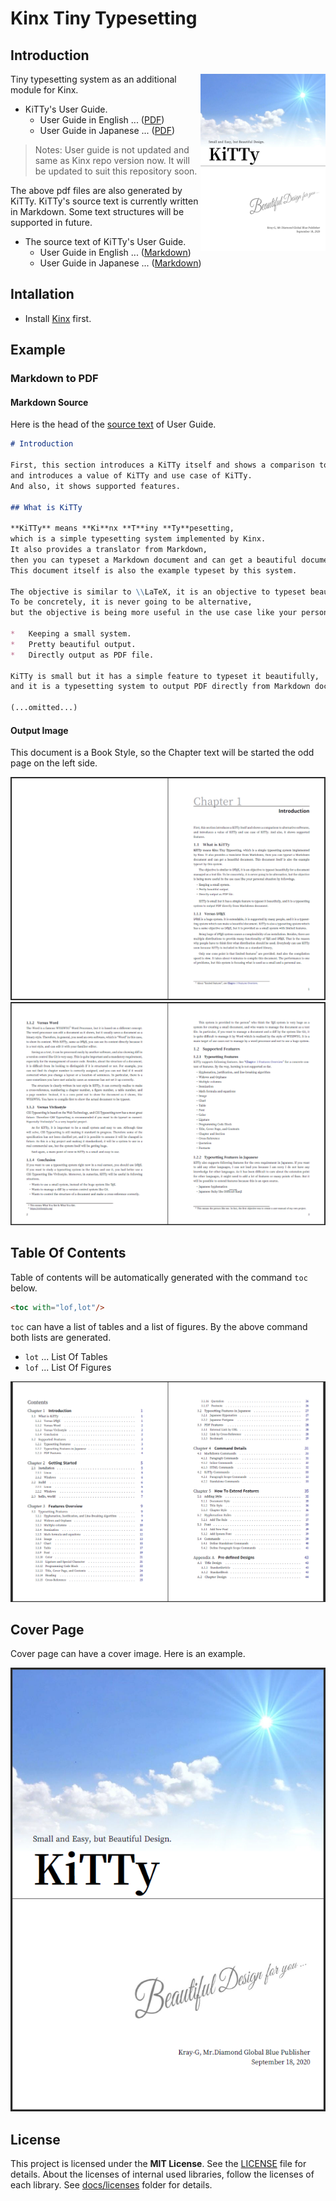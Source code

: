# Kinx Tiny Typesetting

## Introduction

<img align="right" src="https://github.com/Kray-G/kinx-tiny-typesetting/raw/master/docs/userguide/title_book_en.png" width="200px" />

Tiny typesetting system as an additional module for Kinx.

* KiTTy's User Guide.
    * User Guide in English ... ([PDF](https://github.com/Kray-G/kinx-tiny-typesetting/raw/master/docs/userguide/KiTTy_en.pdf))
    * User Guide in Japanese ... ([PDF](https://github.com/Kray-G/kinx-tiny-typesetting/raw/master/docs/userguide/KiTTy_jp.pdf))

> Notes: User guide is not updated and same as Kinx repo version now. It will be updated to suit this repository soon.

The above pdf files are also generated by KiTTy.
KiTTy's source text is currently written in Markdown.
Some text structures will be supported in future.

* The source text of KiTTy's User Guide.
    * User Guide in English ... ([Markdown](https://github.com/Kray-G/kinx-tiny-typesetting/raw/master/docs/userguide/KiTTy_en.md))
    * User Guide in Japanese ... ([Markdown](https://github.com/Kray-G/kinx-tiny-typesetting/raw/master/docs/userguide/KiTTy_jp.md))

## Intallation

* Install [Kinx](https://github.com/Kray-G/kinx) first.

## Example

### Markdown to PDF

#### Markdown Source

Here is the head of the [source text](https://github.com/Kray-G/kinx-tiny-typesetting/raw/master/docs/userguide/KiTTy_en.md) of User Guide.

```markdown
# Introduction

First, this section introduces a KiTTy itself and shows a comparison to alternative softwares,
and introduces a value of KiTTy and use case of KiTTy.
And also, it shows supported features.

## What is KiTTy

**KiTTy** means **Ki**nx **T**iny **Ty**pesetting,
which is a simple typesetting system implemented by Kinx.
It also provides a translator from Markdown,
then you can typeset a Markdown document and can get a beautiful document.
This document itself is also the example typeset by this system.

The objective is similar to \\LaTeX, it is an objective to typeset beautifully for a document managed as a text file.
To be concretely, it is never going to be alternative,
but the objective is being more useful in the use case like your personal situation by followings.

*   Keeping a small system.
*   Pretty beautiful output.
*   Directly output as PDF file.

KiTTy is small but it has a simple feature to typeset it beautifully,
and it is a typesetting system to output PDF directly from Markdown document.

(...omitted...)
```

#### Output Image

This document is a Book Style, so the Chapter text will be started the odd page on the left side.

![Output1-1](./docs/readme/output1-1.png)
![Output1-2](./docs/readme/output1-2.png)

## Table Of Contents

Table of contents will be automatically generated with the command `toc` below.

```html
<toc with="lof,lot"/>
```

`toc` can have a list of tables and a list of figures. By the above command both lists are generated.

* `lot` ... List Of Tables
* `lof` ... List Of Figures

![Output2](./docs/readme/output2.png)

## Cover Page

Cover page can have a cover image. Here is an example.

![CoverPage](./docs/readme/coverpage.png)

## License

This project is licensed under the **MIT License**.
See the [LICENSE](LICENSE) file for details.
About the licenses of internal used libraries, follow the licenses of each library.
See [docs/licenses](docs/licenses) folder for details.
